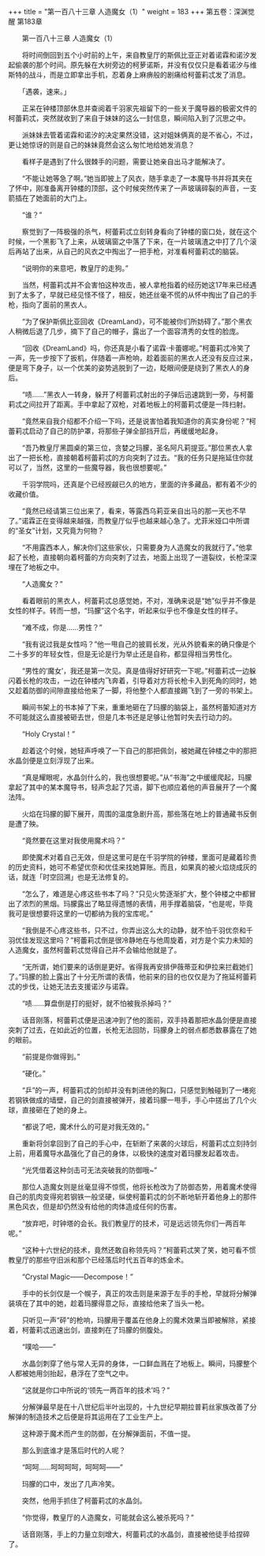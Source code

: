 +++
title = "第一百八十三章 人造魔女（1）"
weight = 183
+++
第五卷：深渊觉醒 第183章

　　第一百八十三章 人造魔女（1）

　　将时间倒回到五个小时前的上午，来自教皇厅的斯佩比亚正对着诺霖和诺汐发起偷袭的那个时间。原先躲在大树旁边的柯萝诺斯，并没有仅仅只是看着诺汐与维斯特的战斗，而是立即拿出手机，忍着身上麻痹般的剧痛给柯蕾莉忒发了消息。

　　「遇袭，速来。」

　　正呆在钟楼顶部休息并查阅着千羽家先祖留下的一些关于魔导器的极密文件的柯蕾莉忒，突然就收到了来自于妹妹的这么一封信息，瞬间陷入到了沉思之中。

　　派妹妹去管着诺霖和诺汐的决定果然没错，这对姐妹俩真的是不省心，不过，更让她惊讶的则是自己的妹妹竟然会这么匆忙地给她发消息？

　　看样子是遇到了什么很棘手的问题，需要让她亲自出马才能解决了。

　　“不能让她等急了啊。”她当即披上了风衣，随手拿走了一本魔导书并将其夹在了怀中，刚准备离开钟楼的顶部，这个时候突然传来了一声玻璃碎裂的声音，一支箭插在了她面前的大门上。

　　“谁？”

　　察觉到了一阵极强的杀气，柯蕾莉忒立刻转身看向了钟楼的窗口处，就在这个时候，一个黑影飞了上来，从玻璃窗之中落了下来，在一片玻璃渣之中打了几个滚后再站了出来，从自己的风衣之中掏出了一把手枪，对准看柯蕾莉忒的脑袋。

　　“说明你的来意吧，教皇厅的走狗。”

　　当然，柯蕾莉忒并不会害怕这种攻击，被人拿枪指着的经历她这17年来已经遇到了太多了，早就已经见怪不怪了，相反，她还丝毫不慌的从怀中掏出了自己的手枪，指向了面前的黑衣人。

　　“为了保护斯佩比亚回收《DreamLand》，可不能被你们所妨碍了。”那个黑衣人稍微后退了几步，摘下了自己的帽子，露出了一个面容清秀的女性的脸庞。

　　“回收《DreamLand》吗，你还真是小看了诺霖·卡蕾娜呢。”柯蕾莉忒冷笑了一声，先一步按下了扳机，伴随着一声枪响，趁着面前的黑衣人还没有反应过来，便是弯下身子，以一个优美的姿势逃脱到了一边，眨眼间便是绕到了黑衣人的身后。

　　“啧……”黑衣人一转身，躲开了柯蕾莉忒射出的子弹后迅速跳到一旁，与柯蕾莉忒之间拉开了距离。手中拿起了双枪，对着地板上的柯蕾莉忒便是一阵扫射。

　　“竟然来自我介绍都不介绍一下吗，还是说害怕着我知道你的真实身份呢？”柯蕾莉忒启动了自己的防护罩，将那些子弹全部挡开后，再缓缓地起身。

　　“吾乃教皇厅黑圆桌的第三位，贪婪之玛朦，圣名阿凡莉提亚。”那位黑衣人拿出了一把长枪，直接朝着柯蕾莉忒的方向突刺了过去。“我的任务只是拖延住你就可以了，当然，这里的一些魔导器，我也很想要呢。”

　　千羽学院吗，还真是个已经觊觎已久的地方，里面的许多藏品，都有着不少的收藏价值。

　　“竟然已经请第三位出来了，看来，等露西乌莉亚亲自出马的那一天也不早了。”诺霖正在变得越来越强，而教皇厅似乎也越来越心急了。尤菲米娅口中所谓的“圣女”计划，又究竟为何物？

　　“不用露西本人，解决你们这些家伙，只需要身为人造魔女的我就行了。”他拿起了长枪，直接朝向着柯蕾的方向突刺了过去，地面上出现了一道裂纹，长枪深深埋在了地板之中。

　　“人造魔女？”

　　看着眼前的黑衣人，柯蕾莉忒总感觉她，不对，准确来说是“她”似乎并不像是女性的样子。转而一想，“玛朦”这个名字，听起来似乎也不像是女性的样子。

　　“难不成，你是……男性？”

　　“我有说过我是女性吗？”他一甩自己的披肩长发，光从外貌看来的确只像是个二十多岁的年轻女性，但是无论是行为举止还是自称，都显得相当男性化。

　　“男性的‘魔女’，我还是第一次见。真是值得好好研究一下呢。”柯蕾莉忒一边躲闪着长枪的攻击，一边在钟楼内飞奔着，引导着对方将长枪卡入到死角的同时，她又趁着防御的间隙直接给他来了一脚，将他整个人都直接踢飞到了一旁的书架上。

　　瞬间书架上的书本掉了下来，重重地砸在了玛朦的脑袋上，虽然柯蕾知道对方不可能就这么直接被砸去世，但是几本书还是足够让他暂时失去行动力的。

　　“Holy Crystal！”

　　趁着这个时候，她轻声呼唤了一下自己的那把佩剑，被她藏在钟楼之中的那把水晶剑便是立刻浮现了出来。

　　“真是耀眼呢，水晶剑什么的，我也很想要呢。”从“书海”之中缓缓爬起，玛朦拿起了其中的某本魔导书，轻声念起了咒语，脚下也顺应着他的声音展开了一个魔法阵。

　　火焰在玛朦的脚下展开，周围的温度急剧升高，那些落在地上的普通藏书反倒是遭了殃。

　　“竟然要在这里对我使用魔术吗？”

　　即使魔术对着自己无效，但是这里可是在千羽学院的钟楼，里面可是藏着珍贵的历史资料，她可不希望优奈和优佳来找她算账。而且，如果真的被火焰烧成灰的话，就连「时空回溯」也是无法修复的。

　　“怎么了，难道是心疼这些书本了吗？”只见火势逐渐扩大，整个钟楼之中都冒出了浓烈的黑烟。玛朦露出了略显得遗憾的表情，用手撑着脑袋，“也是呢，毕竟我可是很想要将这里的一切都纳为我的宝库呢。”

　　“我倒是不心疼这些书，只不过，你弄出这么大的动静，就不怕千羽优奈和千羽优佳发现这里吗？”柯蕾莉忒倒是很冷静地在与他周旋着，对方是个实力未知的人造魔女，虽然柯蕾莉忒觉得自己并不会输给他就是了。

　　“无所谓，她们要来的话倒是更好。省得我再安排伊薇蒂亚和伊拉来拦截她们了。”玛朦的脸上露出了十分无所谓的表情，他前来的目的也仅仅是为了拖延柯蕾莉忒的步伐，让她无法去支援诺汐与诺霖。

　　“啧……算盘倒是打的挺好，就不怕被我杀掉吗？”

　　话音刚落，柯蕾莉忒便是迅速冲到了他的面前，双手持着那把水晶剑便是直接突刺了过去，在如此近的位置，长枪无法回防，玛朦身上的弱点都悉数暴露在了她的眼前。

　　“前提是你做得到。”

　　“硬化。”

　　“乒”的一声，柯蕾莉忒的剑却并没有刺进他的胸口，只感觉到触碰到了一堵宛若钢铁做成的墙壁，自己的剑直接被弹开，接着玛朦一甩手，手心中搓出了几个火球，直接砸在了她的身上。

　　“都说了吧，魔术什么的可是对我无效的。”

　　重新将剑拿回到了自己的手心中，在斩断了来袭的火球后，柯蕾莉忒立刻持剑上前，用着魔导水晶强化了自己的身体，以极快的速度对着玛朦发起着攻击。

　　“光凭借着这种剑击可无法突破我的防御哦~”

　　那位人造魔女则是丝毫显得不惊慌，他将长枪改为了防御态势，用着魔术使得自己的肌肉变得宛若钢铁一般坚硬，纵使柯蕾莉忒的剑不断地斩开着他身上的那件黑色风衣，但是却仍然没有给他的肉体造成任何的伤害。

　　“放弃吧，时钟塔的会长。我们教皇厅的技术，可是远远领先你们一两百年呢。”

　　“这种十六世纪的技术，竟然还敢自称领先吗？”柯蕾莉忒笑了笑，她可看不惯教皇厅的那些守旧派和那个已经落后时代五百年的炼金术。

　　“Crystal Magic——Decompose！”

　　手中的长剑仅是一个幌子，真正的攻击则是来源于左手的手枪，早就将分解弹装填在了其中的她，趁着玛朦得意之际，直接给他来了当头一枪。

　　只听见一声“砰”的枪响，玛朦用于覆盖在他身上的魔术效果当即被解除，紧接着，柯蕾莉忒迅速出剑，直接刺在了玛朦的侧腹处。

　　“噗哈——”

　　水晶剑刺穿了他与常人无异的身体，一口鲜血溅在了地板上。瞬间，玛朦整个人都被她用剑抬起，悬浮在了空气之中。

　　“这就是你口中所说的‘领先一两百年的技术’吗？”

　　分解弹最早是在十八世纪后半叶出现的，十九世纪早期拉普莉丝家族改善了分解弹的制造技术之后便是将其运用在了工业生产上。

　　这种源于魔术而产生的防御，在分解弹面前，不值一提。

　　那么到底谁才是落后时代的人呢？

　　“呵呵……呵呵呵呵，呵呵呵——”

　　玛朦的口中，发出了几声冷笑。

　　突然，他用手抓住了柯蕾莉忒的水晶剑。

　　“你觉得，教皇厅的人造魔女，可能就会这么被杀死吗？”

　　话音刚落，手上的力量立刻增大，柯蕾莉忒的水晶剑，直接被他徒手给捏碎了。

　　

　　

　　

　　


